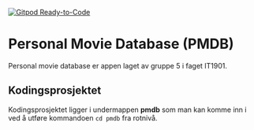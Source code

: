 [![Gitpod Ready-to-Code](https://img.shields.io/badge/Gitpod-Ready--to--Code-blue?logo=gitpod)](https://gitpod.stud.ntnu.no/#https://gitlab.stud.idi.ntnu.no/it1901/groups-2021/gr2105/gr2105.git)

# Personal Movie Database (PMDB)
Personal movie database er appen laget av gruppe 5 i faget IT1901.
## Kodingsprosjektet
Kodingsprosjektet ligger i undermappen **pmdb** som man kan komme inn i ved å utføre kommandoen `cd pmdb` fra rotnivå.

